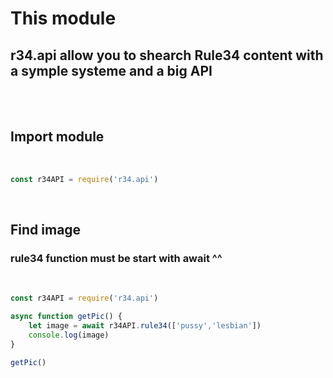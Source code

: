 # This module

## r34.api allow you to shearch Rule34 content with a symple systeme and a big API

<br>
<br>

## Import module

<br>

```js
const r34API = require('r34.api')
```

<br>

## Find image
### rule34 function must be start with await ^^

<br>

```js
const r34API = require('r34.api')

async function getPic() {
    let image = await r34API.rule34(['pussy','lesbian'])
    console.log(image)
}

getPic()
```